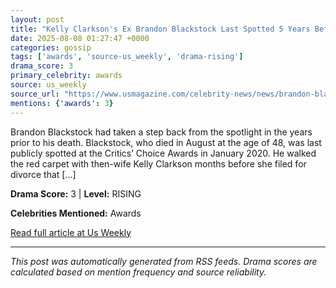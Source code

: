```yaml
---
layout: post
title: "Kelly Clarkson's Ex Brandon Blackstock Last Spotted 5 Years Before Death"
date: 2025-08-08 01:27:47 +0000
categories: gossip
tags: ['awards', 'source-us_weekly', 'drama-rising']
drama_score: 3
primary_celebrity: awards
source: us_weekly
source_url: "https://www.usmagazine.com/celebrity-news/news/brandon-blackstocks-final-public-appearance-was-5-years-before-death/"
mentions: {'awards': 3}
---
```


Brandon Blackstock had taken a step back from the spotlight in the years prior to his death. Blackstock, who died in August at the age of 48, was last publicly spotted at the Critics’ Choice Awards in January 2020. He walked the red carpet with then-wife Kelly Clarkson months before she filed for divorce that [&#8230;]

**Drama Score:** 3 | **Level:** RISING

**Celebrities Mentioned:** Awards

[Read full article at Us Weekly](https://www.usmagazine.com/celebrity-news/news/brandon-blackstocks-final-public-appearance-was-5-years-before-death/)

---
*This post was automatically generated from RSS feeds. Drama scores are calculated based on mention frequency and source reliability.*
